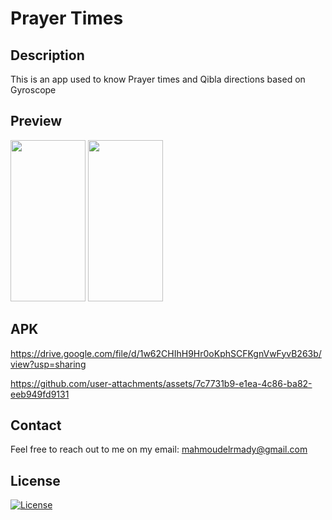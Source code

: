 # Prayer Times


## Description
This is an app used to know Prayer times and Qibla directions based on Gyroscope

## Preview

<p align="left"> 
<img src="https://github.com/user-attachments/assets/d8a24f58-3d1d-4e44-a52c-4f3f16c2795c" width="120" height="258"/>
<img src="https://github.com/user-attachments/assets/0cee706b-605a-46a6-aed3-61be2de70d60" width="120" height="258"/>
</p>



## APK
https://drive.google.com/file/d/1w62CHIhH9Hr0oKphSCFKgnVwFyvB263b/view?usp=sharing

https://github.com/user-attachments/assets/7c7731b9-e1ea-4c86-ba82-eeb949fd9131


## Contact

Feel free to reach out to me on my email:
mahmoudelrmady@gmail.com





## License

[![License](https://img.shields.io/static/v1?label=Licence&message=MIT&color=blue)](https://opensource.org/license/MIT)

